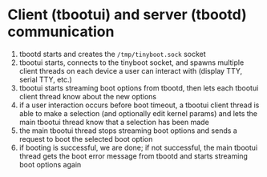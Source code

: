 # Client (tbootui) and server (tbootd) communication

1. tbootd starts and creates the `/tmp/tinyboot.sock` socket
1. tbootui starts, connects to the tinyboot socket, and spawns multiple client
   threads on each device a user can interact with (display TTY, serial TTY,
   etc.)
1. tbootui starts streaming boot options from tbootd, then lets each tbootui
   client thread know about the new options
1. if a user interaction occurs before boot timeout, a tbootui client thread is
   able to make a selection (and optionally edit kernel params) and lets the
   main tbootui thread know that a selection has been made
1. the main tbootui thread stops streaming boot options and sends a request to
   boot the selected boot option
1. if booting is successful, we are done; if not successful, the main tbootui
   thread gets the boot error message from tbootd and starts streaming boot
   options again
